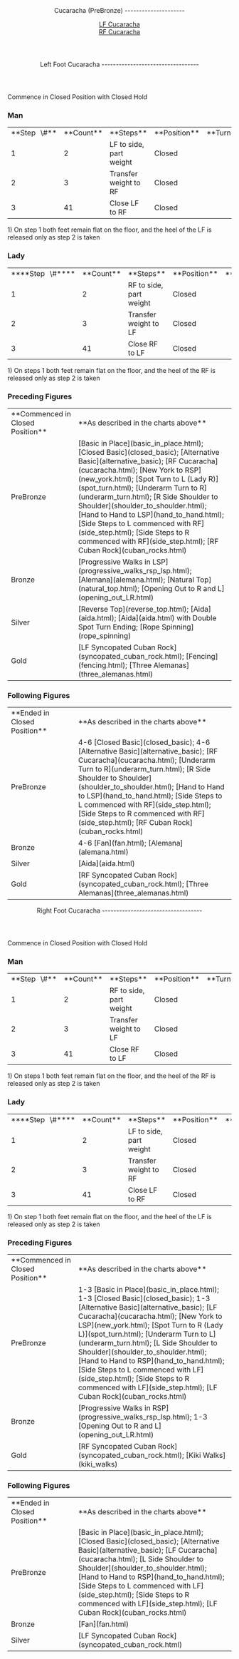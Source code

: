<header>Cucaracha (PreBronze)
---------------------

[LF Cucaracha](#lf)  
 [RF Cucaracha](#rf)

 </header> <header><a id="lf">Left Foot Cucaracha</a>
----------------------------------

 </header>Commence in Closed Position with Closed Hold

### Man

 <table class="style1"> <tbody><tr> <td style="width:10%">**Step<span style="color:white">\_</span>\#**</td> <td style="width:10%">**Count**</td> <td style="width:30%">**Steps**</td> <td style="width:20%">**Position**</td> <td style="width:30%">**Turn**</td> </tr> <tr> <td>1</td> <td>2</td> <td>LF to side, part weight</td> <td>Closed</td> <td> </td> </tr> <tr> <td>2</td> <td>3</td> <td>Transfer weight to RF</td> <td>Closed</td> <td> </td> </tr> <tr> <td>3</td> <td>41</td> <td>Close LF to RF</td> <td>Closed</td> <td> </td> </tr> </tbody></table>

1\) On step 1 both feet remain flat on the floor, and the heel of the LF is released only as step 2 is taken

### Lady

 <table class="style1"> <tbody><tr> <td style="width:10%">****Step<span style="color:white">\_</span>\#****</td> <td style="width:10%">**Count**</td> <td style="width:30%">**Steps**</td> <td style="width:20%">**Position**</td> <td style="width:30%">**Turn**</td> </tr> <tr> <td>1</td> <td>2</td> <td>RF to side, part weight</td> <td>Closed</td> <td> </td> </tr> <tr> <td>2</td> <td>3</td> <td>Transfer weight to LF</td> <td>Closed</td> <td> </td> </tr> <tr> <td>3</td> <td>41</td> <td>Close RF to LF</td> <td>Closed</td> <td> </td> </tr> </tbody></table>

1\) On steps 1 both feet remain flat on the floor, and the heel of the RF is released only as step 2 is taken

### Preceding Figures

 <table> <tbody><tr> <td style="width:30%">**Commenced in Closed Position**</td> <td>**As described in the charts above**</td> </tr> <tr> <td>PreBronze</td> <td> [Basic in Place](basic_in_place.html); [Closed Basic](closed_basic); [Alternative Basic](alternative_basic); [RF Cucaracha](cucaracha.html); [New York to RSP](new_york.html); [Spot Turn to L (Lady R)](spot_turn.html); [Underarm Turn to R](underarm_turn.html); [R Side Shoulder to Shoulder](shoulder_to_shoulder.html); [Hand to Hand to LSP](hand_to_hand.html); [Side Steps to L commenced with RF](side_step.html); [Side Steps to R commenced with RF](side_step.html); [RF Cuban Rock](cuban_rocks.html) </td> </tr> <tr> <td>Bronze</td> <td> [Progressive Walks in LSP](progressive_walks_rsp_lsp.html); [Alemana](alemana.html); [Natural Top](natural_top.html); [Opening Out to R and L](opening_out_LR.html) </td> </tr> <tr> <td>Silver</td> <td> [Reverse Top](reverse_top.html); [Aida](aida.html); [Aida](aida.html) with Double Spot Turn Ending; [Rope Spinning](rope_spinning) </td> </tr> <tr> <td>Gold</td> <td> [LF Syncopated Cuban Rock](syncopated_cuban_rock.html); [Fencing](fencing.html); [Three Alemanas](three_alemanas.html) </td> </tr> </tbody></table>

### Following Figures

 <table> <tbody><tr> <td style="width:30%">**Ended in Closed Position**</td> <td>**As described in the charts above**</td> </tr> <tr> <td>PreBronze</td> <td> 4-6 [Closed Basic](closed_basic); 4-6 [Alternative Basic](alternative_basic); [RF Cucaracha](cucaracha.html); [Underarm Turn to R](underarm_turn.html); [R Side Shoulder to Shoulder](shoulder_to_shoulder.html); [Hand to Hand to LSP](hand_to_hand.html); [Side Steps to L commenced with RF](side_step.html); [Side Steps to R commenced with RF](side_step.html); [RF Cuban Rock](cuban_rocks.html) </td> </tr> <tr> <td>Bronze</td> <td> 4-6 [Fan](fan.html); [Alemana](alemana.html) </td> </tr> <tr> <td>Silver</td> <td> [Aida](aida.html) </td> </tr> <tr> <td>Gold</td> <td> [RF Syncopated Cuban Rock](syncopated_cuban_rock.html); [Three Alemanas](three_alemanas.html) </td> </tr> </tbody></table>

 <header><a id="rf">Right Foot Cucaracha</a>
-----------------------------------

 </header>Commence in Closed Position with Closed Hold

### Man

 <table class="style1"> <tbody><tr> <td style="width:10%">**Step<span style="color:white">\_</span>\#**</td> <td style="width:10%">**Count**</td> <td style="width:30%">**Steps**</td> <td style="width:20%">**Position**</td> <td style="width:30%">**Turn**</td> </tr> <tr> <td>1</td> <td>2</td> <td>RF to side, part weight</td> <td>Closed</td> <td> </td> </tr> <tr> <td>2</td> <td>3</td> <td>Transfer weight to LF</td> <td>Closed</td> <td> </td> </tr> <tr> <td>3</td> <td>41</td> <td>Close RF to LF</td> <td>Closed</td> <td> </td> </tr> </tbody></table>

1\) On steps 1 both feet remain flat on the floor, and the heel of the RF is released only as step 2 is taken

### Lady

 <table class="style1"> <tbody><tr> <td style="width:10%">****Step<span style="color:white">\_</span>\#****</td> <td style="width:10%">**Count**</td> <td style="width:30%">**Steps**</td> <td style="width:20%">**Position**</td> <td style="width:30%">**Turn**</td> </tr> <tr> <td>1</td> <td>2</td> <td>LF to side, part weight</td> <td>Closed</td> <td> </td> </tr> <tr> <td>2</td> <td>3</td> <td>Transfer weight to RF</td> <td>Closed</td> <td> </td> </tr> <tr> <td>3</td> <td>41</td> <td>Close LF to RF</td> <td>Closed</td> <td> </td> </tr> </tbody></table>

1\) On step 1 both feet remain flat on the floor, and the heel of the LF is released only as step 2 is taken

### Preceding Figures

 <table> <tbody><tr> <td style="width:30%">**Commenced in Closed Position**</td> <td>**As described in the charts above**</td> </tr> <tr> <td>PreBronze</td> <td> 1-3 [Basic in Place](basic_in_place.html); 1-3 [Closed Basic](closed_basic); 1-3 [Alternative Basic](alternative_basic); [LF Cucaracha](cucaracha.html); [New York to LSP](new_york.html); [Spot Turn to R (Lady L)](spot_turn.html); [Underarm Turn to L](underarm_turn.html); [L Side Shoulder to Shoulder](shoulder_to_shoulder.html); [Hand to Hand to RSP](hand_to_hand.html); [Side Steps to L commenced with LF](side_step.html); [Side Steps to R commenced with LF](side_step.html); [LF Cuban Rock](cuban_rocks.html) </td> </tr> <tr> <td>Bronze</td> <td> [Progressive Walks in RSP](progressive_walks_rsp_lsp.html); 1-3 [Opening Out to R and L](opening_out_LR.html) </td> </tr> <tr> <td>Gold</td> <td> [RF Syncopated Cuban Rock](syncopated_cuban_rock.html); [Kiki Walks](kiki_walks) </td> </tr> </tbody></table>

### Following Figures

 <table> <tbody><tr> <td style="width:30%">**Ended in Closed Position**</td> <td>**As described in the charts above**</td> </tr> <tr> <td>PreBronze</td> <td> [Basic in Place](basic_in_place.html); [Closed Basic](closed_basic); [Alternative Basic](alternative_basic); [LF Cucaracha](cucaracha.html); [L Side Shoulder to Shoulder](shoulder_to_shoulder.html); [Hand to Hand to RSP](hand_to_hand.html); [Side Steps to L commenced with LF](side_step.html); [Side Steps to R commenced with LF](side_step.html); [LF Cuban Rock](cuban_rocks.html) </td> </tr> <tr> <td>Bronze</td> <td> [Fan](fan.html) </td> </tr> <tr> <td>Silver</td> <td> [LF Syncopated Cuban Rock](syncopated_cuban_rock.html) </td> </tr> </tbody></table>